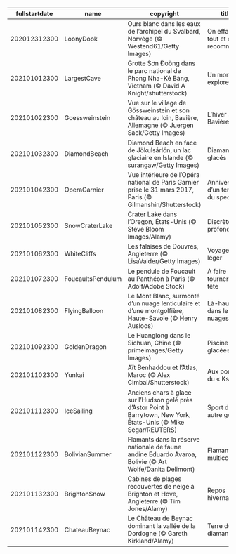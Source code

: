 |fullstartdate|name|copyright|title|image|
|--|--|--|--|--|
202012312300|LoonyDook|Ours blanc dans les eaux de l’archipel du Svalbard, Norvège (© Westend61/Getty Images)|On efface tout et on recommence|![](/fr-FR/2021/01/202012312300LoonyDook.jpg)|
202101012300|LargestCave|Grotte Sơn Đoòng dans le parc national de Phong Nha-Kẻ Bàng, Vietnam (© David A Knight/shutterstock)|Un monde à explorer|![](/fr-FR/2021/01/202101012300LargestCave.jpg)|
202101022300|Goessweinstein|Vue sur le village de Gössweinstein et son château au loin, Bavière, Allemagne (© Juergen Sack/Getty Images)|L’hiver sur la Bavière|![](/fr-FR/2021/01/202101022300Goessweinstein.jpg)|
202101032300|DiamondBeach|Diamond Beach en face de Jökulsárlón, un lac glaciaire en Islande (© surangaw/Getty Images)|Diamants glacés|![](/fr-FR/2021/01/202101032300DiamondBeach.jpg)|
202101042300|OperaGarnier|Vue intérieure de l’Opéra national de Paris Garnier prise le 31 mars 2017, Paris (© Gilmanshin/Shutterstock)|Anniversaire d’un temple du spectacle|![](/fr-FR/2021/01/202101042300OperaGarnier.jpg)|
202101052300|SnowCraterLake|Crater Lake dans l’Oregon, États-Unis (© Steve Bloom Images/Alamy)|Discrète profondeur|![](/fr-FR/2021/01/202101052300SnowCraterLake.jpg)|
202101062300|WhiteCliffs|Les falaises de Douvres, Angleterre (© LisaValder/Getty Images)|Voyager léger|![](/fr-FR/2021/01/202101062300WhiteCliffs.jpg)|
202101072300|FoucaultsPendulum|Le pendule de Foucault au Panthéon à Paris (© Adolf/Adobe Stock)|À faire tourner la tête|![](/fr-FR/2021/01/202101072300FoucaultsPendulum.jpg)|
202101082300|FlyingBalloon|Le Mont Blanc, surmonté d’un nuage lenticulaire et d’une montgolfière, Haute-Savoie (© Henry Ausloos)|Là-haut dans les nuages|![](/fr-FR/2021/01/202101082300FlyingBalloon.jpg)|
202101092300|GoldenDragon|Le Huanglong dans le Sichuan, Chine (© primeimages/Getty Images)|Piscine glacées|![](/fr-FR/2021/01/202101092300GoldenDragon.jpg)|
202101102300|Yunkai|Aït Benhaddou et l’Atlas, Maroc (© Alex Cimbal/Shutterstock)|Aux portes du « Ksar »|![](/fr-FR/2021/01/202101102300Yunkai.jpg)|
202101112300|IceSailing|Anciens chars à glace sur l’Hudson gelé près d’Astor Point à Barrytown, New York, États-Unis (© Mike Segar/REUTERS)|Sport d’un autre genre|![](/fr-FR/2021/01/202101112300IceSailing.jpg)|
202101122300|BolivianSummer|Flamants dans la réserve nationale de faune andine Eduardo Avaroa, Bolivie (© Art Wolfe/Danita Delimont)|Flamants multicolores|![](/fr-FR/2021/01/202101122300BolivianSummer.jpg)|
202101132300|BrightonSnow|Cabines de plages recouvertes de neige à Brighton et Hove, Angleterre (© Tim Jones/Alamy)|Repos hivernal|![](/fr-FR/2021/01/202101132300BrightonSnow.jpg)|
202101142300|ChateauBeynac|Le Château de Beynac dominant la vallée de la Dordogne (© Gareth Kirkland/Alamy)|Terre du diamant noir|![](/fr-FR/2021/01/202101142300ChateauBeynac.jpg)|
